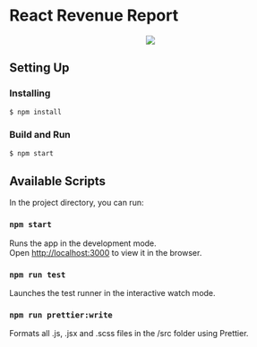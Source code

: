 # React Revenue Report

<p align="center">
  <img src="https://i.imgur.com/OlonpHQ.gif" />
</p>

## Setting Up

### Installing

```bash
$ npm install
```

### Build and Run

```bash
$ npm start
```

## Available Scripts

In the project directory, you can run:

### `npm start`

Runs the app in the development mode.<br />
Open [http://localhost:3000](http://localhost:3000) to view it in the browser.

### `npm run test`

Launches the test runner in the interactive watch mode.

### `npm run prettier:write`

Formats all .js, .jsx and .scss files in the /src folder using Prettier.